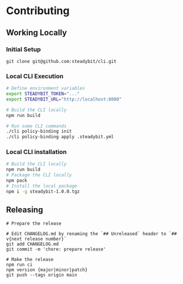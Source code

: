 # Contributing

## Working Locally

### Initial Setup

```
git clone git@github.com:steadybit/cli.git
```

### Local CLI Execution

```sh
# Define environment variables
export STEADYBIT_TOKEN="..."
export STEADYBIT_URL="http://localhost:8080"

# Build the CLI locally
npm run build

# Run some CLI commands
./cli policy-binding init
./cli policy-binding apply .steadybit.yml
```

### Local CLI installation
```sh
# Build the CLI locally
npm run build
# Package the CLI locally
npm pack
# Install the local package
npm i -g steadybit-1.0.0.tgz
```

## Releasing

```
# Prepare the release

# Edit CHANGELOG.md by renaming the `## Unreleased` header to `## v{next release number}`
git add CHANGELOG.md
git commit -m 'chore: prepare release'

# Make the release
npm run ci
npm version {major|minor|patch}
git push --tags origin main
```
